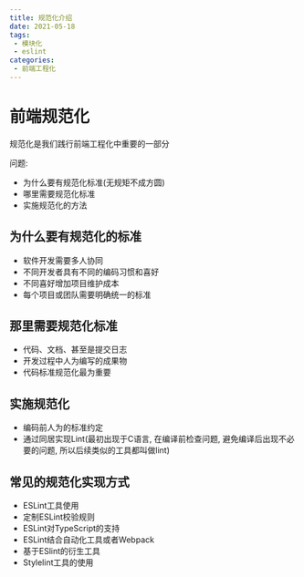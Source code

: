 ```yaml
---
title: 规范化介绍
date: 2021-05-18
tags:
 - 模块化
 - eslint
categories: 
 - 前端工程化
---
```


# 前端规范化

规范化是我们践行前端工程化中重要的一部分

问题:

+ 为什么要有规范化标准(无规矩不成方圆)
+ 哪里需要规范化标准
+ 实施规范化的方法

## 为什么要有规范化的标准

+ 软件开发需要多人协同
+ 不同开发者具有不同的编码习惯和喜好
+ 不同喜好增加项目维护成本
+ 每个项目或团队需要明确统一的标准

## 那里需要规范化标准

+ 代码、文档、甚至是提交日志
+ 开发过程中人为编写的成果物
+ 代码标准规范化最为重要

## 实施规范化

+ 编码前人为的标准约定
+ 通过同居实现Lint(最初出现于C语言, 在编译前检查问题, 避免编译后出现不必要的问题, 所以后续类似的工具都叫做lint)

## 常见的规范化实现方式

+ ESLint工具使用
+ 定制ESLint校验规则
+ ESLint对TypeScript的支持
+ ESLint结合自动化工具或者Webpack
+ 基于ESlint的衍生工具
+ Stylelint工具的使用



